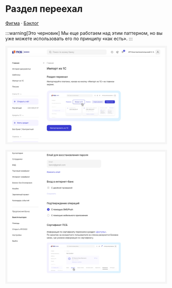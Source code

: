 # Раздел переехал
[Фигма](https://www.figma.com/design/DYlVm81MWPnxu6wiDXtsfL/%D0%A0%D0%B0%D0%B7%D0%B4%D0%B5%D0%BB-%D0%BF%D0%B5%D1%80%D0%B5%D0%B5%D1%85%D0%B0%D0%BB?node-id=0-1&t=cK6Js6K21kAWzUZZ-1) · [Бэклог](https://jira.psbnk.msk.ru/secure/RapidBoard.jspa?rapidView=3142&projectKey=DS&quickFilter=24073)

:::warning[Это черновик]
Мы еще работаем над этим паттерном, но вы уже можете использовать его по принципу «как есть».
:::


![Раздел переехал](./1.png)

![Раздел переехал](./2.png)